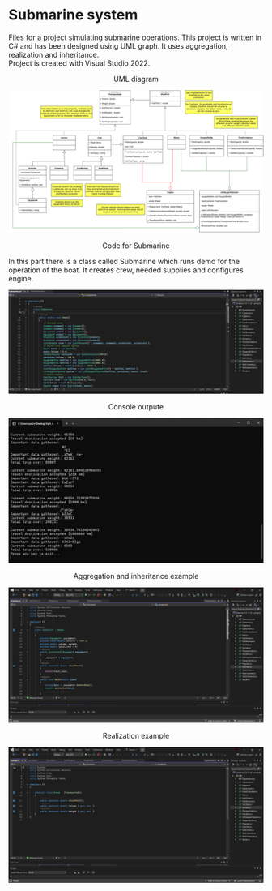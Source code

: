 
# Submarine system
Files for a project simulating submarine operations. This project is written in C# and has been designed using UML graph. It uses aggregation, realization and inheritance.  	
Project is created with Visual Studio 2022.


<p align="center">UML diagram</p>  

![Opis obrazka](images/UML.png)
<p align="center">Code for Submarine</p>  
In this part there is a class called Submarine which runs demo for the operation of the boat. It creates crew, needed supplies and configures engine.  

![Opis obrazka](images/Submarine.png)
<p align="center">Console outpute</p>  

![Opis obrazka](images/Console.png)
<p align="center">Aggregation and inheritance example</p>   

![Opis obrazka](images/Inheritance.png)

<p align="center">Realization example</p>  

![Opis obrazka](images/Human.png)

